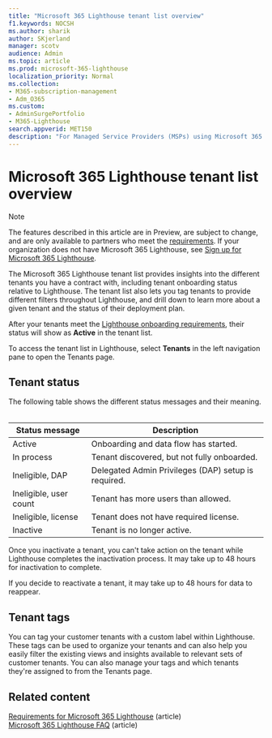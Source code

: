 ```yaml
---
title: "Microsoft 365 Lighthouse tenant list overview"
f1.keywords: NOCSH
ms.author: sharik
author: SKjerland
manager: scotv
audience: Admin
ms.topic: article
ms.prod: microsoft-365-lighthouse
localization_priority: Normal
ms.collection:
- M365-subscription-management
- Adm_O365
ms.custom:
- AdminSurgePortfolio
- M365-Lighthouse                         
search.appverid: MET150
description: "For Managed Service Providers (MSPs) using Microsoft 365 Lighthouse, learn about the tenant list."
---
```


# Microsoft 365 Lighthouse tenant list overview

> [!NOTE]
> The features described in this article are in Preview, are subject to change, and are only available to partners who meet the [requirements](m365-lighthouse-requirements.md). If your organization does not have Microsoft 365 Lighthouse, see [Sign up for Microsoft 365 Lighthouse](m365-lighthouse-sign-up.md).

The Microsoft 365 Lighthouse tenant list provides insights into the different tenants you have a contract with, including tenant onboarding status relative to Lighthouse. The tenant list also lets you tag tenants to provide different filters throughout Lighthouse, and drill down to learn more about a given tenant and the status of their deployment plan.

After your tenants meet the [Lighthouse onboarding requirements](m365-lighthouse-requirements.md), their status will show as **Active** in the tenant list.

To access the tenant list in Lighthouse, select **Tenants** in the left navigation pane to open the Tenants page.

## Tenant status

The following table shows the different status messages and their meaning.<br><br>

| Status message | Description |
|--|--|
| Active | Onboarding and data flow has started. |
| In process | Tenant discovered, but not fully onboarded. |
| Ineligible, DAP | Delegated Admin Privileges (DAP) setup is required. |
| Ineligible, user count | Tenant has more users than allowed. |
| Ineligible, license | Tenant does not have required license. |
| Inactive | Tenant is no longer active. |

Once you inactivate a tenant, you can't take action on the tenant while Lighthouse completes the inactivation process. It may take up to 48 hours for inactivation to complete.

If you decide to reactivate a tenant, it may take up to 48 hours for data to reappear.

## Tenant tags

You can tag your customer tenants with a custom label within Lighthouse. These tags can be used to organize your tenants and can also help you easily filter the existing views and insights available to relevant sets of customer tenants. You can also manage your tags and which tenants they're assigned to from the Tenants page.

## Related content

[Requirements for Microsoft 365 Lighthouse](m365-lighthouse-requirements.md) (article)\
[Microsoft 365 Lighthouse FAQ](m365-lighthouse-faq.yml) (article)